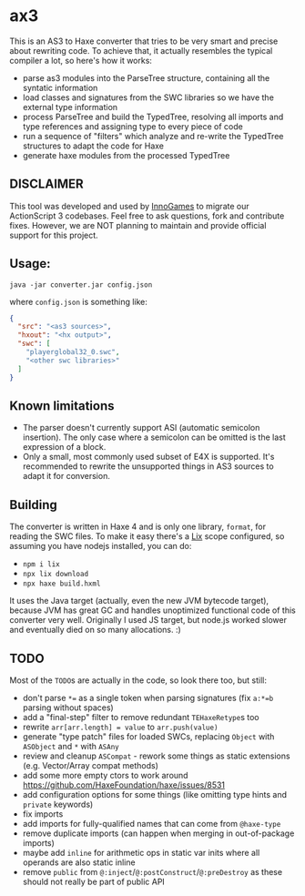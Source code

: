 # ax3

This is an AS3 to Haxe converter that tries to be very smart and precise about rewriting code.
To achieve that, it actually resembles the typical compiler a lot, so here's how it works:

 - parse as3 modules into the ParseTree structure, containing all the syntatic information
 - load classes and signatures from the SWC libraries so we have the external type information
 - process ParseTree and build the TypedTree, resolving all imports and type references and assigning type to every piece of code
 - run a sequence of "filters" which analyze and re-write the TypedTree structures to adapt the code for Haxe
 - generate haxe modules from the processed TypedTree

## DISCLAIMER

This tool was developed and used by [InnoGames](https://www.innogames.com/) to migrate our ActionScript 3 codebases. Feel free to ask questions,
fork and contribute fixes. However, we are NOT planning to maintain and provide official support for this project.

## Usage:

```
java -jar converter.jar config.json
```
where `config.json` is something like:
```json
{
  "src": "<as3 sources>",
  "hxout": "<hx output>",
  "swc": [
    "playerglobal32_0.swc",
    "<other swc libraries>"
  ]
}
```

## Known limitations

 - The parser doesn't currently support ASI (automatic semicolon insertion). The only case where a semicolon can be omitted is the last expression of a block.
 - Only a small, most commonly used subset of E4X is supported. It's recommended to rewrite the unsupported things in AS3 sources to adapt it for conversion.

## Building

The converter is written in Haxe 4 and is only one library, `format`, for reading the SWC files.
To make it easy there's a [Lix](https://github.com/lix-pm/lix.client) scope configured, so assuming you have nodejs installed, you can do:

 * `npm i lix`
 * `npx lix download`
 * `npx haxe build.hxml`

It uses the Java target (actually, even the new JVM bytecode target), because JVM has great GC and handles unoptimized functional code of this converter very well. Originally I used JS target, but node.js worked slower and eventually died on so many allocations. :)

## TODO

Most of the `TODO`s are actually in the code, so look there too, but still:

 - don't parse `*=` as a single token when parsing signatures (fix `a:*=b` parsing without spaces)
 - add a "final-step" filter to remove redundant `TEHaxeRetype`s too
 - rewrite `arr[arr.length] = value` to `arr.push(value)`
 - generate "type patch" files for loaded SWCs, replacing `Object` with `ASObject` and `*` with `ASAny`
 - review and cleanup `ASCompat` - rework some things as static extensions (e.g. Vector/Array compat methods)
 - add some more empty ctors to work around https://github.com/HaxeFoundation/haxe/issues/8531
 - add configuration options for some things (like omitting type hints and `private` keywords)
 - fix imports
  - add imports for fully-qualified names that can come from `@haxe-type`
  - remove duplicate imports (can happen when merging in out-of-package imports)
 - maybe add `inline` for arithmetic ops in static var inits where all operands are also static inline
 - remove `public` from `@:inject`/`@:postConstruct`/`@:preDestroy` as these should not really be part of public API
